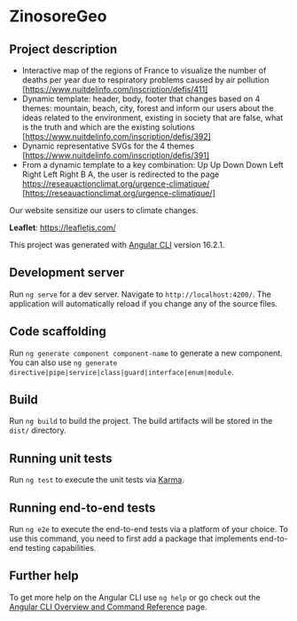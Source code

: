 # ZinosoreGeo

## Project description

- Interactive map of the regions of France to visualize the number of deaths per year due to respiratory problems caused by air pollution [https://www.nuitdelinfo.com/inscription/defis/411]
- Dynamic template: header, body, footer that changes based on 4 themes: mountain, beach, city, forest and inform our users about the ideas related to the environment, existing in society that are false, what is the truth and which are the existing solutions [https://www.nuitdelinfo.com/inscription/defis/392]
- Dynamic representative SVGs for the 4 themes [https://www.nuitdelinfo.com/inscription/defis/391]
- From a dynamic template to a key combination: Up Up Down Down Left Right Left Right B A, the user is redirected to the page https://reseauactionclimat.org/urgence-climatique/ [https://reseauactionclimat.org/urgence-climatique/]

Our website sensitize our users to climate changes.

**Leaflet**: https://leafletjs.com/

This project was generated with [Angular CLI](https://github.com/angular/angular-cli) version 16.2.1.

## Development server

Run `ng serve` for a dev server. Navigate to `http://localhost:4200/`. The application will automatically reload if you change any of the source files.

## Code scaffolding

Run `ng generate component component-name` to generate a new component. You can also use `ng generate directive|pipe|service|class|guard|interface|enum|module`.

## Build

Run `ng build` to build the project. The build artifacts will be stored in the `dist/` directory.

## Running unit tests

Run `ng test` to execute the unit tests via [Karma](https://karma-runner.github.io).

## Running end-to-end tests

Run `ng e2e` to execute the end-to-end tests via a platform of your choice. To use this command, you need to first add a package that implements end-to-end testing capabilities.

## Further help

To get more help on the Angular CLI use `ng help` or go check out the [Angular CLI Overview and Command Reference](https://angular.io/cli) page.

